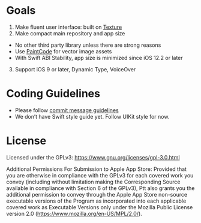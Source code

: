 # Goals

1. Make fluent user interface: built on [Texture](https://texturegroup.org)
2. Make compact main repository and app size
  - No other third party library unless there are strong reasons
  - Use [PaintCode](https://www.paintcodeapp.com) for vector image assets
  - With Swift ABI Stability, app size is minimized since iOS 12.2 or later
3. Support iOS 9 or later, Dynamic Type, VoiceOver

# Coding Guidelines

- Please follow [commit message guidelines](https://chris.beams.io/posts/git-commit/)
- We don’t have Swift style guide yet. Follow UIKit style for now.

# License

Licensed under the GPLv3: https://www.gnu.org/licenses/gpl-3.0.html

Additional Permissions For Submission to Apple App Store: Provided that you are otherwise in compliance with the GPLv3 for each covered work you convey (including without limitation making the Corresponding Source available in compliance with Section 6 of the GPLv3), Ptt also grants you the additional permission to convey through the Apple App Store non-source executable versions of the Program as incorporated into each applicable covered work as Executable Versions only under the Mozilla Public License version 2.0 (https://www.mozilla.org/en-US/MPL/2.0/).
